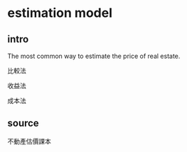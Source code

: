 # estimation model
## intro
The most common way to estimate the price of real estate.

比較法

收益法

成本法

## source
不動產估價課本

